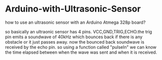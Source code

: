 # Arduino-with-Ultrasonic-Sensor
how to use an ultrasonic sensor with an Arduino Atmega 328p board?

so basically an ultraonic sensor has 4 pins. VCC,GND,TRIG,ECHO.the trig pin emits a soundwave of 40kHz which bounces back if there is any 
obstacle or it just passes away. now the bounced back soundwave is received by the echo pin. so using a function called "pulseIn" we can 
know the time elapsed between when the wave was sent and when it is received.

